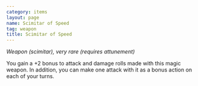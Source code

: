 ```yaml
---
category: items
layout: page
name: Scimitar of Speed
tag: weapon
title: Scimitar of Speed 
---
```

_Weapon (scimitar), very rare (requires attunement)_ 

You gain a +2 bonus to attack and damage rolls made with this magic weapon. In addition, you can make one attack with it as a bonus action on each of your turns. 